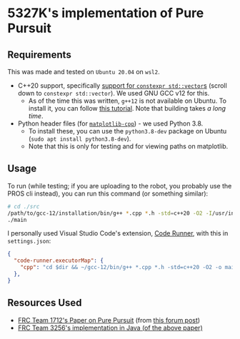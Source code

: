 # 5327K's implementation of Pure Pursuit

## Requirements
This was made and tested on `Ubuntu 20.04` on `wsl2`. 
- C++20 support, specifically [support for `constexpr std::vector`s](https://en.cppreference.com/w/cpp/compiler_support) (scroll down to `constexpr std::vector`). We used GNU GCC v12 for this.
  - As of the time this was written, `g++12` is not available on Ubuntu. To install it, you can follow [this tutorial](https://www.youtube.com/watch?v=TCcUa1FPU80). Note that building takes *a long time*.
- Python header files (for [`matplotlib-cpp`](https://github.com/lava/matplotlib-cpp)) - we used Python 3.8.
  - To install these, you can use the `python3.8-dev` package on Ubuntu (`sudo apt install python3.8-dev`).
  - Note that this is only for testing and for viewing paths on matplotlib.

## Usage

To run (while testing; if you are uploading to the robot, you probably use the PROS cli instead), you can run this command (or something similar):
```bash
# cd ./src
/path/to/gcc-12/installation/bin/g++ *.cpp *.h -std=c++20 -O2 -I/usr/include/python3.8 -lpython3.8 -I../include -o main
./main
```

I personally used Visual Studio Code's extension, [Code Runner](https://marketplace.visualstudio.com/items?itemName=formulahendry.code-runner), with this in `settings.json`:
```json
{
  "code-runner.executorMap": {
    "cpp": "cd $dir && ~/gcc-12/bin/g++ *.cpp *.h -std=c++20 -O2 -o main -lsfml-graphics -lsfml-window -lsfml-system && ./main; echo",
  },
}
```


## Resources Used
- [FRC Team 1712's Paper on Pure Pursuit](https://www.chiefdelphi.com/uploads/default/original/3X/b/e/be0e06de00e07db66f97686505c3f4dde2e332dc.pdf) (from [this forum post](https://www.chiefdelphi.com/t/paper-implementation-of-the-adaptive-pure-pursuit-controller/166552))
- [FRC Team 3256's implementation in Java (of the above paper)](https://github.com/Team3256/warriorlib/tree/master/src/main/java/frc/team3256/warriorlib/auto/purepursuit)
